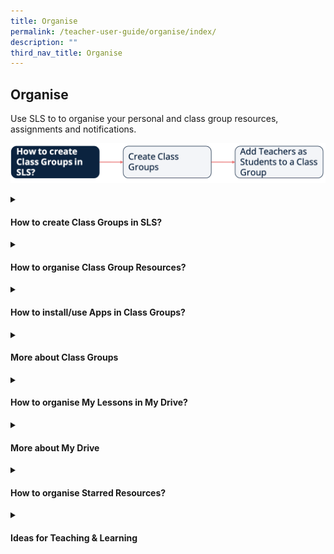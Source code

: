 ```yaml
---
title: Organise
permalink: /teacher-user-guide/organise/index/
description: ""
third_nav_title: Organise
---
```

## Organise
Use SLS to to organise your personal and class group resources, assignments and notifications.

<a target="_blank" href="/images/2Teacher/Flow-Organise.png"><img alt="Flow Organise" src="/images/2Teacher/Flow-Organise.png"></a>

<details>
 <summary><h4>How to create Class Groups in SLS?</h4></summary>

<ul>
  <li><a href="/teacher-user-guide/organise/about-class-groups/" target="_blank">About Class Groups (New)</a></li>
  <li><a href="/teacher-user-guide/organise/create-class-groups/" target="_blank">(1) Create Class Groups (New)</a></li>
  <li><a href="/teacher-user-guide/organise/add-teachers-as-students-to-a-class-group/" target="_blank">(2) Add Teachers as Students to a Class Group</a></li>
</ul>
</details>

<details>
 <summary><h4>How to organise Class Group Resources?</h4></summary>
	
<ul>
<li><a href="/teacher-user-guide/organise/manage-class-group-resources/" target="_blank">Manage Class Group Resources</a></li>
</ul>
</details>

<details>
 <summary><h4>How to install/use Apps in Class Groups?</h4></summary>
   <ul>
      <li><a href="/teacher-user-guide/organise/install-and-launch-apps/" target="_blank">Install and Launch Apps</a></li>
      <li><a href="/teacher-user-guide/organise/app-faqs/" target="_blank">App FAQs</a></li>
    </ul>
</details>

<details>
 <summary><h4>More about Class Groups</h4></summary>
	
<ul>
  <li><a target="_blank" href="/teacher-user-guide/organise/pin-class-groups/">Pin Class Groups (Enhanced)</a></li>
  <li><a target="_blank" href="/teacher-user-guide/organise/archive-class-groups/">Archive Class Groups</a></li>
  <li><a target="_blank" href="/teacher-user-guide/organise/view-past-class-groups/">View Past Class Groups</a></li>
</ul>
</details>

<details>
 <summary><h4>How to organise My Lessons in My Drive?</h4></summary>
	
<ul>
  <li><a target="_blank" href="/teacher-user-guide/organise/access-my-drive/">(1) Access My Drive</a></li>
  <li><a target="_blank" href="/teacher-user-guide/organise/search-in-my-drive/">(2) Search in My Drive</a></li>
  <li><a target="_blank" href="/teacher-user-guide/organise/create-new-folders/">(3a) Create New Folders</a></li>
	  <li><a target="_blank" href="/teacher-user-guide/organise/view-lessons-shared-with-me/">(3b) View Lessons Shared with Me</a></li>
  <li><a target="_blank" href="/teacher-user-guide/organise/delete-resources/">(4) Delete Resources</a></li>
</ul>
</details>

<details>
 <summary><h4>More about My Drive</h4></summary>
	
<ul>
  <li><a target="_blank" href="/teacher-user-guide/organise/copy-lessons-within-my-drive/">Copy Lessons within My Drive</a></li>
  <li><a target="_blank" href="/teacher-user-guide/organise/manage-folders/">Manage Folders</a></li>
  <li><a target="_blank" href="/teacher-user-guide/organise/restore-resources-from-trash/">Restore Resources from Trash</a></li>
</ul>
</details>
	
<details>
 <summary><h4>How to organise Starred Resources?</h4></summary>
<ul>
  <li><a target="_blank" href="/teacher-user-guide/organise/star-resources/">Star Resources</a></li>
</ul>
</details>

<details>
 <summary><h4>Ideas for Teaching &amp; Learning</h4></summary>
<ul>
  <li><a target="_blank" href="/teachers/sls-superhero-quiz/assign-past-exam-questions/">Assign past exam questions</a></li>
  <li><a target="_blank" href="/teachers/sls-superhero-quiz/co-create-lessons-in-class-groups/">Co-create Lessons in Class Groups</a></li>
  <li><a target="_blank" href="/teachers/sls-superhero-quiz/conduct-eassessments-in-class/">Conduct e-Assessments in Class</a></li>
  <li><a target="_blank" href="/teachers/sls-superhero-quiz/create-professional-learning-circles/">Create Professional Learning Circles</a></li>
  <li><a target="_blank" href="/teachers/sls-superhero-quiz/differentiate-learning-lessons-and-activities/">Differentiate learning lessons and activities</a></li>
  <li><a target="_blank" href="/teachers/sls-superhero-quiz/digitise-past-year-papers-for-practice/">Digitise past year papers for practice</a></li>
  <li><a target="_blank" href="/teachers/sls-superhero-quiz/empower-students-to-be-self-directed-learners/">Empower students to be self-directed learners</a></li>
  <li><a target="_blank" href="/teachers/sls-superhero-quiz/encourage-curiosity-through-class-groups/">Encourage curiosity through Class Groups</a></li>
  <li><a target="_blank" href="/teachers/sls-superhero-quiz/facilitating-schoolwide-pd/">Facilitating School-wide PD</a></li>
  <li><a target="_blank" href="/teachers/sls-superhero-quiz/integrate-external-sites-and-applications/">Integrate external sites and applications</a></li>
  <li><a target="_blank" href="/teachers/sls-superhero-quiz/jigsaw-activities-for-teamwork/">Jigsaw Activities for Teamwork</a></li>
  <li><a target="_blank" href="/teachers/sls-superhero-quiz/manage-in-class-teaching-more-effectively/">Manage in-class teaching more effectively</a></li>
  <li><a target="_blank" href="/teachers/sls-superhero-quiz/motivate-students-with-a-game-like-experience/">Motivate students with a game-like experience</a></li>
  <li><a target="_blank" href="/teachers/sls-superhero-quiz/nurture-collaboration-in-gamified-lessons/">Nurture collaboration in Gamified Lessons</a></li>
  <li><a target="_blank" href="/teachers/sls-superhero-quiz/track-students-learning-progress/">Track students’ Learning Progress</a></li>
</ul>


</details>